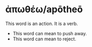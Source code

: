 # ἀπωθέω/apōtheō
This word is an action. It is a verb.

* This word can mean to push away. 
* This word can mean to reject.
